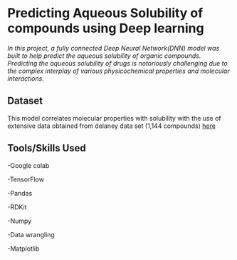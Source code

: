 
# Predicting Aqueous Solubility of compounds using Deep learning

*In this project, a fully connected Deep Neural Network(DNN) model was built to help predict the aqueous solubility of organic compounds.
Predicting the aqueous solubility of drugs is notoriously challenging due to the complex interplay of various physicochemical properties and molecular interactions.*


## Dataset
This model correlates molecular properties with solubility with the use of extensive data obtained from delaney data set (1,144 compounds) [here](https://www.sciencedirect.com/science/article/abs/pii/S0022286021016902?casa_token=_DdP4cRP5gYAAAAA:RtL685PFQC66cnCyk3H0RICxyHB5r-U4D1kImd6-v6SE7j5DuH-sZ5PTswmG0u3mW5YdxH8b ) 

## Tools/Skills Used
-Google colab

-TensorFlow

-Pandas

-RDKit

-Numpy

-Data wrangling

-Matplotlib
